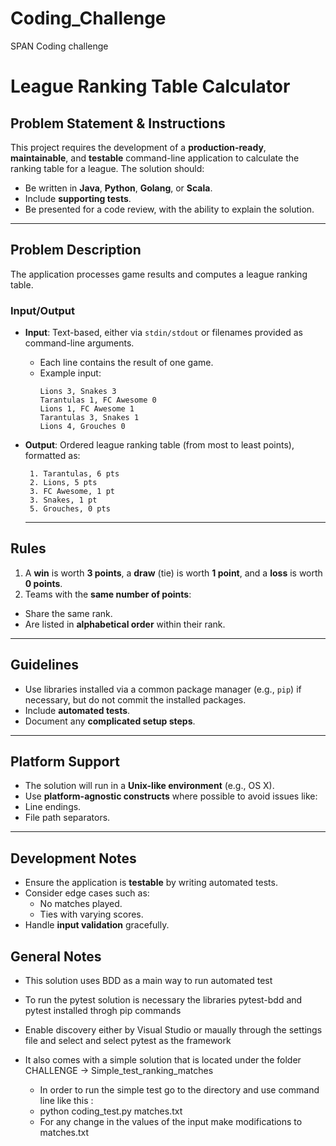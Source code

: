 # Coding_Challenge
SPAN Coding challenge

# League Ranking Table Calculator

## Problem Statement & Instructions

This project requires the development of a **production-ready**, **maintainable**, and **testable** command-line application to calculate the ranking table for a league. The solution should:

- Be written in **Java**, **Python**, **Golang**, or **Scala**.
- Include **supporting tests**.
- Be presented for a code review, with the ability to explain the solution.

---

## Problem Description

The application processes game results and computes a league ranking table. 

### Input/Output
- **Input**: Text-based, either via `stdin/stdout` or filenames provided as command-line arguments.
  - Each line contains the result of one game.
  - Example input:
    ```
    Lions 3, Snakes 3
    Tarantulas 1, FC Awesome 0
    Lions 1, FC Awesome 1
    Tarantulas 3, Snakes 1
    Lions 4, Grouches 0
    ```
- **Output**: Ordered league ranking table (from most to least points), formatted as:
  ```
   1. Tarantulas, 6 pts
   2. Lions, 5 pts
   3. FC Awesome, 1 pt
   3. Snakes, 1 pt
   5. Grouches, 0 pts
  ```

  ---

## Rules
1. A **win** is worth **3 points**, a **draw** (tie) is worth **1 point**, and a **loss** is worth **0 points**.
2. Teams with the **same number of points**:
 - Share the same rank.
 - Are listed in **alphabetical order** within their rank.

---

## Guidelines
- Use libraries installed via a common package manager (e.g., `pip`) if necessary, but do not commit the installed packages.
- Include **automated tests**.
- Document any **complicated setup steps**.

---

## Platform Support
- The solution will run in a **Unix-like environment** (e.g., OS X).
- Use **platform-agnostic constructs** where possible to avoid issues like:
- Line endings.
- File path separators.

---

## Development Notes
- Ensure the application is **testable** by writing automated tests.
- Consider edge cases such as:
  - No matches played.
  - Ties with varying scores.
- Handle **input validation** gracefully.


## General Notes
- This solution uses BDD as a main way to run automated test
- To run the pytest solution is necessary the libraries pytest-bdd and pytest installed throgh pip commands
- Enable discovery either by Visual Studio or maually through the settings file and select and select pytest as the framework


- It also comes with a simple solution that is located under the folder CHALLENGE -> Simple_test_ranking_matches
  - In order to run the simple test go to the directory and use command line like this :
  - python coding_test.py matches.txt
  - For any change in the values of the input make modifications to matches.txt
